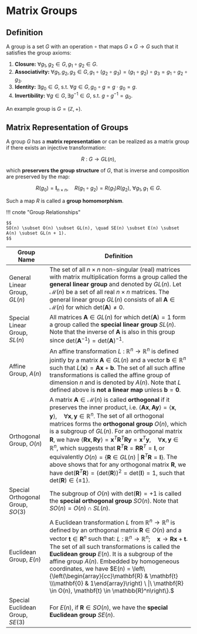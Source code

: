 # Matrix Groups

## Definition

A group is a set $G$ with an operation $\circ$ that maps $G \times G \rightarrow G$ such that it satisfies the group axioms:

1. **Closure:** $\forall g_1, g_2 \in G, g_1 \circ g_2 \in G$.
2. **Associativity:** $\forall g_1, g_2, g_3 \in G, g_1 \circ (g_2 \circ g_3) = (g_1 \circ g_2) \circ g_3 = g_1 \circ g_2 \circ g_3$.
3. **Identity:** $\exists g_0 \in G, \ \text{s.t.} \ \forall g \in G, g_0 \circ g = g \cdot g_0 = g$.
4. **Invertibility:** $\forall g \in G, \exists g^{-1} \in G, \ \text{s.t.} \ g \circ g^{-1} = g_0$.

An example group is $G = (\mathbb{Z}, +)$.

## Matrix Representation of Groups

A group $G$ has a **matrix representation** or can be realized as a matrix group if there exists an injective transformation:

$$
R \ : \ G \rightarrow GL(n),
$$

which **preservers the group structure** of $G$, that is inverse and composition are preserved by the map:

$$
R(g_0) = \mathbf{I}_{n \times n}, \quad R(g_1 \circ g_2) = R(g_1) R(g_2), \ \forall g_1, g_1 \in G.
$$

Such a map $R$ is called a **group homomorphism**.


!!! cnote "Group Relationships"

    $$
    SO(n) \subset O(n) \subset GL(n), \quad SE(n) \subset E(n) \subset A(n) \subset GL(n + 1).
    $$

| Group Name | Definition |
| ---------- | ---------- |
| General Linear Group, $GL(n)$ | The set of all $n \times n$ non-singular (real) matrices with matrix multiplication forms a group called the **general linear group** and denoted by $GL(n)$. Let $\mathcal{M}(n)$ be a set of all real $n \times n$ matrices. The general linear group $GL(n)$ consists of all $\mathbf{A} \in \mathcal{M}(n)$ for which $\text{det}(\mathbf{A}) \neq 0.$ |
| Special Linear Group, $SL(n)$ | All matrices $\mathbf{A} \in GL(n)$ for which $\text{det}(\mathbf{A}) = 1$ form a group called the **special linear group** $SL(n)$. Note that the inverse of $\mathbf{A}$ is also in this group since $\text{det}(\mathbf{A}^{-1}) = \text{det}(\mathbf{A})^{-1}$. |
| Affine Group, $A(n)$ | An affine transformation $L \ : \ \mathbb{R}^n \rightarrow \mathbb{R}^n$ is defined jointly by a matrix $\mathbf{A} \in GL(n)$ and a vector $\mathbf{b} \in \mathbb{R}^n$ such that $L(\mathbf{x}) = \mathbf{A} \mathbf{x} + \mathbf{b}.$ The set of all such affine transformations is called the affine group of dimension $n$ and is denoted by $A(n)$. Note that $L$ defined above is **not a linear map** unless $\mathbf{b} = \mathbf{0}$. |
| Orthogonal Group, $O(n)$ | A matrix $\mathbf{A} \in \mathcal{M}(n)$ is called **orthogonal** if it preserves the inner product, i.e. $\langle \mathbf{A} \mathbf{x}, \mathbf{A} \mathbf{y} \rangle = \langle \mathbf{x}, \mathbf{y} \rangle, \quad \forall \mathbf{x}, \mathbf{y} \in \mathbb{R}^n.$ The set of all orthogonal matrices forms the **orthogonal group** $O(n)$, which is a subgroup of $GL(n)$. For an orthogonal matrix $\mathbf{R}$, we have $\langle \mathbf{R} \mathbf{x}, \mathbf{R} \mathbf{y} \rangle = \mathbf{x}^T \mathbf{R}^T \mathbf{R} \mathbf{y} = \mathbf{x}^T \mathbf{y}, \quad \forall \mathbf{x}, \mathbf{y} \in \mathbb{R}^n,$ which suggests that $\mathbf{R}^T \mathbf{R} = \mathbf{R} \mathbf{R}^T = \mathbf{I}$, or equivalently $O(n) = \left\{ \mathbf{R} \in GL(n) \ \| \ \mathbf{R}^T \mathbf{R} = \mathbf{I} \right\}.$ The above shows that for any orthogonal matrix $\mathbf{R}$, we have $\text{det}(\mathbf{R}^T \mathbf{R}) = \left(\text{det}(\mathbf{R}) \right)^2 = \text{det}(\mathbf{I}) = 1$, such that $\text{det}(\mathbf{R}) \in \left\{ \pm 1 \right\}$. |
| Special Orthogonal Group, $SO(3)$ | The subgroup of $O(n)$ with $\text{det}(\mathbf{R}) = +1$ is called the **special orthogonal group** $SO(n)$. Note that $SO(n) = O(n) \cap SL(n)$. |
| Euclidean Group, $E(n)$ | A Euclidean transformation $L$ from $\mathbb{R}^n \rightarrow \mathbb{R}^n$ is defined by an orthogonal matrix $\mathbf{R} \in O(n)$ and a vector $\mathbf{t} \in \mathbf{R}^n$ such that: $L \ : \ \mathbb{R}^n \rightarrow \mathbb{R}^n; \quad \mathbf{x} \rightarrow \mathbf{R} \mathbf{x} + \mathbf{t}$. The set of all such transformations is called the **Euclidean group** $E(n)$. It is a subgroup of the affine group $A(n)$. Embedded by homogeneous coordinates, we have $E(n) = \left\{\left(\begin{array}{cc}\mathbf{R} & \mathbf{t} \\\mathbf{0} & 1\end{array}\right) \ \|\ \mathbf{R} \in O(n), \mathbf{t} \in \mathbb{R}^n\right\}.$ |
| Special Euclidean Group, $SE(3)$ | For $E(n)$, if $\mathbf{R} \in SO(n)$, we have the **special Euclidean group** $SE(n)$. |
